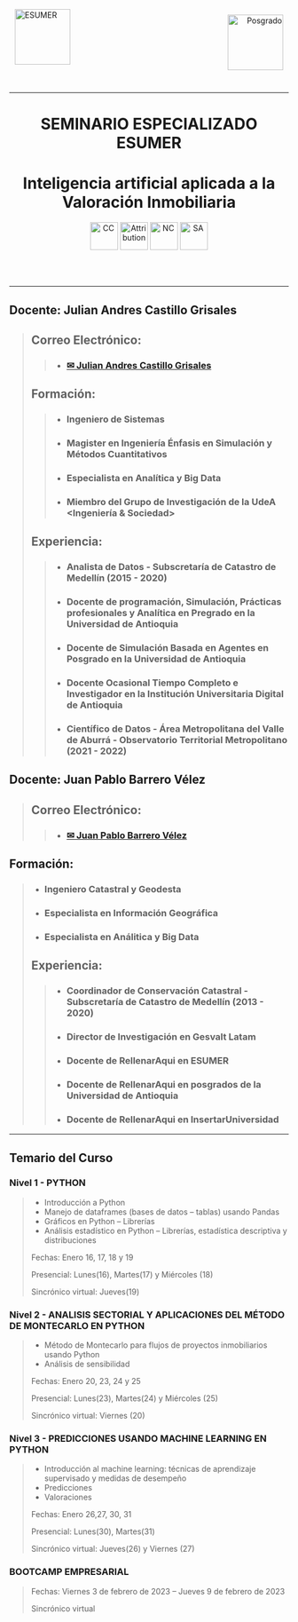<div align="left">
<img alt="ESUMER" height="100px" src="https://raw.githubusercontent.com/juliancastillo-udea/EsumerDiplomado2022-1/main/Images/LogosimboloEsumer2.png" align="left" hspace="10px" vspace="0px"></div>

<div align="right">
<img alt="Posgrado" height="100px" src="https://raw.githubusercontent.com/juliancastillo-udea/EsumerDiplomado2022-1/main/Images/Especializacion.png" align="right" hspace="10px" vspace="10px"></div>
<br><br><br><br><br><br><br><br>

<hr size=10 noshade color="blue">
<div align="center">

# **SEMINARIO ESPECIALIZADO ESUMER**
# **Inteligencia artificial aplicada a la Valoración Inmobiliaria**

</div>
<div align="center">
<img alt="CC" height="50px" src="https://creativecommons.org/images/deed/cc_blue_x2.png" align="center" hspace="0px" vspace="0px">
<img alt="Attribution" height="50px" src="https://creativecommons.org/images/deed/attribution_icon_blue_x2.png" align="center" hspace="0px" vspace="0px">
<img alt="NC" height="50px" src="https://creativecommons.org/images/deed/nc_blue_x2.png" align="center" hspace="0px" vspace="0px">
<img alt="SA" height="50px" src="https://creativecommons.org/images/deed/sa_blue_x2.png" align="center" hspace="0px" vspace="0px"><br><br><br><br>
</div>
<hr size=10 noshade color="blue">

## Docente: Julian Andres Castillo Grisales
>## Correo Electrónico:
>>* ###   <a href="mailto:jandres.castillo@udea.edu.co"> ✉ Julian Andres Castillo Grisales </a> 
>## Formación:
>>* ### Ingeniero de Sistemas
>>* ### Magister en Ingeniería Énfasis en Simulación y Métodos Cuantitativos
>>* ### Especialista en Analítica y Big Data
>>* ### Miembro del Grupo de Investigación de la UdeA <Ingeniería & Sociedad>
>## Experiencia:
>>* ### Analista de Datos - Subscretaría de Catastro de Medellín (2015 - 2020)
>>* ### Docente de programación, Simulación, Prácticas profesionales y Analítica en Pregrado en la Universidad de Antioquia
>>* ### Docente de Simulación Basada en Agentes en Posgrado en la Universidad de Antioquia
>>* ### Docente Ocasional Tiempo Completo e Investigador en la Institución Universitaria Digital de Antioquia
>>* ### Científico de Datos - Área Metropolitana del Valle de Aburrá - Observatorio Territorial Metropolitano (2021 - 2022)

## Docente: Juan Pablo Barrero Vélez
>## Correo Electrónico:
>>* ### <a href="mailto:juan.barrero@esumer.edu.co"> ✉ Juan Pablo Barrero Vélez </a> 
## Formación:
>* ### Ingeniero Catastral y Geodesta
>* ### Especialista en Información Geográfica
>* ### Especialista en Análitica y Big Data
>## Experiencia:
>>* ### Coordinador de Conservación Catastral - Subscretaría de Catastro de Medellín (2013 - 2020)
>>* ### Director de Investigación en Gesvalt Latam
>>* ### Docente de RellenarAqui en ESUMER
>>* ### Docente de RellenarAqui en posgrados de la Universidad de Antioquia
>>* ### Docente de RellenarAqui en InsertarUniversidad

<hr size=10 noshade color="blue">

## Temario del Curso
### Nivel 1 - PYTHON
>*   Introducción a Python
>*   Manejo de dataframes (bases de datos – tablas) usando Pandas
>*   Gráficos en Python – Librerías
>*   Análisis estadístico en Python – Librerías, estadística descriptiva y distribuciones
>
>Fechas: Enero 16, 17, 18 y 19
>
>Presencial: Lunes(16), Martes(17) y Miércoles (18)
>
>Sincrónico virtual: Jueves(19)

### Nivel 2 - ANALISIS SECTORIAL Y APLICACIONES DEL MÉTODO DE MONTECARLO EN PYTHON
>*   Método de Montecarlo para flujos de proyectos inmobiliarios usando Python
>*   Análisis de sensibilidad
>
>Fechas: Enero 20, 23, 24 y 25
>
>Presencial: Lunes(23), Martes(24) y Miércoles (25)
>
>Sincrónico virtual: Viernes (20)

### Nivel 3 - PREDICCIONES USANDO MACHINE LEARNING EN PYTHON
>*   Introducción al machine learning: técnicas de aprendizaje supervisado y medidas de desempeño
>*   Predicciones
>*   Valoraciones 
>
>Fechas: Enero 26,27, 30, 31
>
>Presencial: Lunes(30), Martes(31) 
>
>Sincrónico virtual: Jueves(26) y Viernes (27)

### BOOTCAMP EMPRESARIAL
>Fechas: Viernes 3 de febrero de 2023 – Jueves 9 de febrero de 2023
>
>Sincrónico virtual

